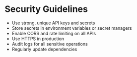 # Security Guidelines

- Use strong, unique API keys and secrets
- Store secrets in environment variables or secret managers
- Enable CORS and rate limiting on all APIs
- Use HTTPS in production
- Audit logs for all sensitive operations
- Regularly update dependencies
